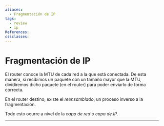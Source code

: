 ```yaml
---
aliases:
  - Fragmentación de IP
tags:
  - review
  - ip
References: 
cssclasses:
---
```

# Fragmentación de IP

El router conoce la MTU de cada red a la que está conectada. De esta manera, si recibimos un paquete con un tamaño mayor que la MTU, dividiremos dicho paquete (en el router) para poder enviarlo de forma correcta.

En el router destino, existe el *reensamblado*, un proceso inverso a la fragmentación.

Todo esto ocurre a nivel de la *capa de red* o *capa de IP*.
***